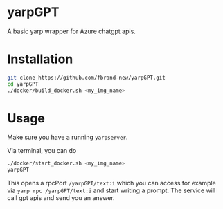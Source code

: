 # yarpGPT

A basic yarp wrapper for Azure chatgpt apis.

# Installation

```sh
git clone https://github.com/fbrand-new/yarpGPT.git
cd yarpGPT
./docker/build_docker.sh <my_img_name>
```

# Usage

Make sure you have a running `yarpserver`.

Via terminal, you can do
```sh
./docker/start_docker.sh <my_img_name>
yarpGPT
```

This opens a rpcPort `/yarpGPT/text:i` which you can access for example via `yarp rpc /yarpGPT/text:i` and start writing a prompt. The service will call gpt apis and send you an answer.